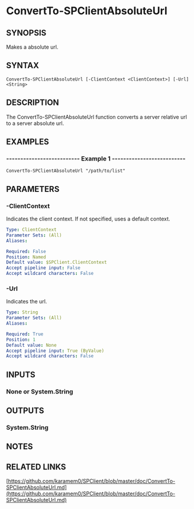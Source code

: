 # ConvertTo-SPClientAbsoluteUrl

## SYNOPSIS
Makes a absolute url.

## SYNTAX

```
ConvertTo-SPClientAbsoluteUrl [-ClientContext <ClientContext>] [-Url] <String>
```

## DESCRIPTION
The ConvertTo-SPClientAbsoluteUrl function converts a server relative url to a server absolute url.

## EXAMPLES

### -------------------------- Example 1 --------------------------
```
ConvertTo-SPClientAbsoluteUrl "/path/to/list"
```

## PARAMETERS

### -ClientContext
Indicates the client context.
If not specified, uses a default context.

```yaml
Type: ClientContext
Parameter Sets: (All)
Aliases: 

Required: False
Position: Named
Default value: $SPClient.ClientContext
Accept pipeline input: False
Accept wildcard characters: False
```

### -Url
Indicates the url.

```yaml
Type: String
Parameter Sets: (All)
Aliases: 

Required: True
Position: 1
Default value: None
Accept pipeline input: True (ByValue)
Accept wildcard characters: False
```

## INPUTS

### None or System.String

## OUTPUTS

### System.String

## NOTES

## RELATED LINKS

[https://github.com/karamem0/SPClient/blob/master/doc/ConvertTo-SPClientAbsoluteUrl.md](https://github.com/karamem0/SPClient/blob/master/doc/ConvertTo-SPClientAbsoluteUrl.md)

